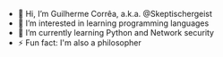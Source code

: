 - 👋 Hi, I’m Guilherme Corrêa, a.k.a. @Skeptischergeist
- 👀 I’m interested in learning programming languages
- 🌱 I’m currently learning Python and Network security
- ⚡ Fun fact: I'm also a philosopher

<!---
Skeptischergeist/Skeptischergeist is a ✨ special ✨ repository because its `README.md` (this file) appears on your GitHub profile.
You can click the Preview link to take a look at your changes.
--->
